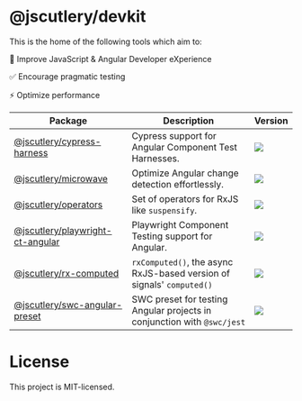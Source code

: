 # @jscutlery/devkit

This is the home of the following tools which aim to:

🍰 Improve JavaScript & Angular Developer eXperience

✅ Encourage pragmatic testing

⚡️ Optimize performance

| Package                                                              | Description                                                             | Version                                                               |
| -------------------------------------------------------------------- | ----------------------------------------------------------------------- | --------------------------------------------------------------------- |
| [@jscutlery/cypress-harness](./packages/cypress-harness)             | Cypress support for Angular Component Test Harnesses.                   | <img src="https://badgen.net/npm/v/@jscutlery/cypress-harness">       |
| [@jscutlery/microwave](./packages/microwave)                         | Optimize Angular change detection effortlessly.                         | <img src="https://badgen.net/npm/v/@jscutlery/microwave">             |
| [@jscutlery/operators](./packages/operators)                         | Set of operators for RxJS like `suspensify`.                            | <img src="https://badgen.net/npm/v/@jscutlery/operators">             |
| [@jscutlery/playwright-ct-angular](./packages/playwright-ct-angular) | Playwright Component Testing support for Angular.                       | <img src="https://badgen.net/npm/v/@jscutlery/playwright-ct-angular"> |
| [@jscutlery/rx-computed](./packages/rx-computed)                     | `rxComputed()`, the async RxJS-based version of signals' `computed()`   | <img src="https://badgen.net/npm/v/@jscutlery/rx-computed">           |
| [@jscutlery/swc-angular-preset](./packages/rx-computed)              | SWC preset for testing Angular projects in conjunction with `@swc/jest` | <img src="https://badgen.net/npm/v/@jscutlery/swc-angular-preset">    |

# License

This project is MIT-licensed.
